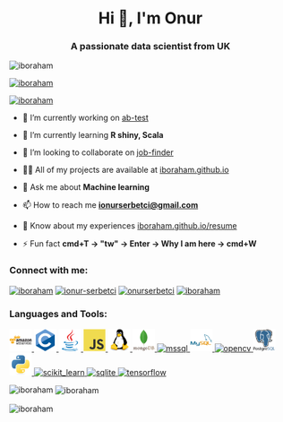 <h1 align="center">Hi 👋, I'm Onur</h1>
<h3 align="center">A passionate data scientist from UK</h3>

<p align="left"> <img src="https://komarev.com/ghpvc/?username=iboraham&label=Profile%20views&color=0e75b6&style=flat" alt="iboraham" /> </p>

<p align="left"> <a href="https://github.com/ryo-ma/github-profile-trophy"><img src="https://github-profile-trophy.vercel.app/?username=iboraham" alt="iboraham" /></a> </p>

<p align="left"> <a href="https://twitter.com/iboraham" target="blank"><img src="https://img.shields.io/twitter/follow/iboraham?logo=twitter&style=for-the-badge" alt="iboraham" /></a> </p>

- 🔭 I’m currently working on [ab-test](https://github.com/iboraham/ab-test)

- 🌱 I’m currently learning **R shiny, Scala**

- 👯 I’m looking to collaborate on [job-finder](https://github.com/iboraham/job-finder)

- 👨‍💻 All of my projects are available at [iboraham.github.io](iboraham.github.io)

- 💬 Ask me about **Machine learning**

- 📫 How to reach me **ionurserbetci@gmail.com**

- 📄 Know about my experiences [iboraham.github.io/resume](iboraham.github.io/resume)

- ⚡ Fun fact **cmd+T -> "tw" -> Enter -> Why I am here -> cmd+W**

<h3 align="left">Connect with me:</h3>
<p align="left">
<a href="https://twitter.com/iboraham" target="blank"><img align="center" src="https://raw.githubusercontent.com/rahuldkjain/github-profile-readme-generator/master/src/images/icons/Social/twitter.svg" alt="iboraham" height="30" width="40" /></a>
<a href="https://linkedin.com/in/ionur-serbetci" target="blank"><img align="center" src="https://raw.githubusercontent.com/rahuldkjain/github-profile-readme-generator/master/src/images/icons/Social/linked-in-alt.svg" alt="ionur-serbetci" height="30" width="40" /></a>
<a href="https://kaggle.com/onurserbetci" target="blank"><img align="center" src="https://raw.githubusercontent.com/rahuldkjain/github-profile-readme-generator/master/src/images/icons/Social/kaggle.svg" alt="onurserbetci" height="30" width="40" /></a>
<a href="https://instagram.com/iboraham" target="blank"><img align="center" src="https://raw.githubusercontent.com/rahuldkjain/github-profile-readme-generator/master/src/images/icons/Social/instagram.svg" alt="iboraham" height="30" width="40" /></a>
</p>

<h3 align="left">Languages and Tools:</h3>
<p align="left"> <a href="https://aws.amazon.com" target="_blank"> <img src="https://raw.githubusercontent.com/devicons/devicon/master/icons/amazonwebservices/amazonwebservices-original-wordmark.svg" alt="aws" width="40" height="40"/> </a> <a href="https://www.cprogramming.com/" target="_blank"> <img src="https://raw.githubusercontent.com/devicons/devicon/master/icons/c/c-original.svg" alt="c" width="40" height="40"/> </a> <a href="https://www.java.com" target="_blank"> <img src="https://raw.githubusercontent.com/devicons/devicon/master/icons/java/java-original.svg" alt="java" width="40" height="40"/> </a> <a href="https://developer.mozilla.org/en-US/docs/Web/JavaScript" target="_blank"> <img src="https://raw.githubusercontent.com/devicons/devicon/master/icons/javascript/javascript-original.svg" alt="javascript" width="40" height="40"/> </a> <a href="https://www.linux.org/" target="_blank"> <img src="https://raw.githubusercontent.com/devicons/devicon/master/icons/linux/linux-original.svg" alt="linux" width="40" height="40"/> </a> <a href="https://www.mongodb.com/" target="_blank"> <img src="https://raw.githubusercontent.com/devicons/devicon/master/icons/mongodb/mongodb-original-wordmark.svg" alt="mongodb" width="40" height="40"/> </a> <a href="https://www.microsoft.com/en-us/sql-server" target="_blank"> <img src="https://www.svgrepo.com/show/303229/microsoft-sql-server-logo.svg" alt="mssql" width="40" height="40"/> </a> <a href="https://www.mysql.com/" target="_blank"> <img src="https://raw.githubusercontent.com/devicons/devicon/master/icons/mysql/mysql-original-wordmark.svg" alt="mysql" width="40" height="40"/> </a> <a href="https://opencv.org/" target="_blank"> <img src="https://www.vectorlogo.zone/logos/opencv/opencv-icon.svg" alt="opencv" width="40" height="40"/> </a> <a href="https://www.postgresql.org" target="_blank"> <img src="https://raw.githubusercontent.com/devicons/devicon/master/icons/postgresql/postgresql-original-wordmark.svg" alt="postgresql" width="40" height="40"/> </a> <a href="https://www.python.org" target="_blank"> <img src="https://raw.githubusercontent.com/devicons/devicon/master/icons/python/python-original.svg" alt="python" width="40" height="40"/> </a> <a href="https://scikit-learn.org/" target="_blank"> <img src="https://upload.wikimedia.org/wikipedia/commons/0/05/Scikit_learn_logo_small.svg" alt="scikit_learn" width="40" height="40"/> </a> <a href="https://www.sqlite.org/" target="_blank"> <img src="https://www.vectorlogo.zone/logos/sqlite/sqlite-icon.svg" alt="sqlite" width="40" height="40"/> </a> <a href="https://www.tensorflow.org" target="_blank"> <img src="https://www.vectorlogo.zone/logos/tensorflow/tensorflow-icon.svg" alt="tensorflow" width="40" height="40"/> </a> </p>

<p><img align="left" src="https://github-readme-stats.vercel.app/api/top-langs?username=iboraham&show_icons=true&locale=en&layout=compact" alt="iboraham" /></p>

<p>&nbsp;<img align="center" src="https://github-readme-stats.vercel.app/api?username=iboraham&show_icons=true&locale=en" alt="iboraham" /></p>

<p><img align="center" src="https://github-readme-streak-stats.herokuapp.com/?user=iboraham&" alt="iboraham" /></p>

